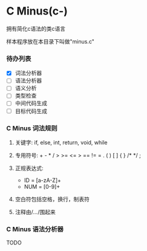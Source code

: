 # C Minus(c-)

拥有简化c语法的类c语言

样本程序放在本目录下叫做"minus.c"

### 待办列表

- [X] 词法分析器
- [ ] 语法分析器
- [ ] 语义分析
- [ ] 类型检查
- [ ] 中间代码生成
- [ ] 目标代码生成

### C Minus 词法规则

1. 关键字: if, else, int, return, void, while

2. 专用符号: + - * / > >= <= > == != = . ( ) [ ] { } /* */ ;

3. 正规表达式:
	- ID = [a-zA-Z]+
	- NUM = [0-9]+

4. 空白符包括空格，换行，制表符

5. 注释由/*...*/围起来

### C Minus 语法分析器

TODO
